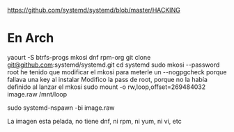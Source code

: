 https://github.com/systemd/systemd/blob/master/HACKING

# En Arch
yaourt -S btrfs-progs mkosi dnf rpm-org
git clone git@github.com:systemd/systemd.git
cd systemd
sudo mkosi --password root
  he tenido que modificar el mkosi para meterle un --nogpgcheck porque fallava una key al instalar
  Modifico la pass de root, porque no la había definido al lanzar el mkosi
  sudo mount -o rw,loop,offset=269484032 image.raw /mnt/loop

sudo systemd-nspawn -bi image.raw

La imagen esta pelada, no tiene dnf, ni rpm, ni yum, ni vi, etc

